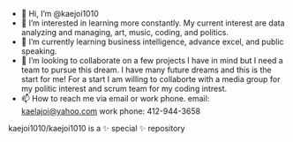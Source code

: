 - 👋 Hi, I’m @kaejoi1010
- 👀 I’m interested in learning more constantly. My current interest are data analyzing and managing, art, music, coding, and politics.
- 🌱 I’m currently learning business intelligence, advance excel, and public speaking.
- 💞️ I’m looking to collaborate on a few projects I have in mind but I need a team to pursue this dream. I have many future dreams and this is the start for me!
      For a start I am willing to collaborte with a media group for my politic interest and scrum team for my coding intrest.
- 📫 How to reach me via email or work phone. 
      email: kaelajoi@yahoo.com
      work phone: 412-944-3658


kaejoi1010/kaejoi1010 is a ✨ special ✨ repository
